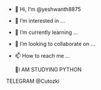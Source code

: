 - 👋 Hi, I’m @yeshwanth8875
- 👀 I’m interested in ...
- 🌱 I’m currently learning ...
- 💞️ I’m looking to collaborate on ...
- 📫 How to reach me ...

   🔎I AM STUDYING PYTHON 

TELEGRAM @Cutozki 





<!---
yeshwanth8875/yeshwanth8875 is a ✨ special ✨ repository because its `README.md` (this file) appears on your GitHub profile.
You can click the Preview link to take a look at your changes.
--->
